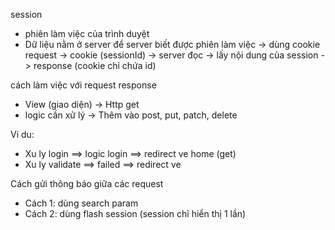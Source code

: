 session 
- phiên làm việc của trình duyệt
- Dữ liệu nằm ở server
để server biết được phiên làm việc -> dùng cookie 
request -> cookie (sessionId) -> server đọc -> lấy nội dung của session -> response (cookie chỉ chứa id)

cách làm việc với request response
- View (giao diện) -> Http get
- logic cần xử lý -> Thêm vào post, put, patch, delete

Vi du: 
- Xu ly login ==> logic login ==> redirect ve home (get)
- Xu ly validate ==> failed ==> redirect ve

Cách gửi thông báo giữa các request

- Cách 1: dùng search param
- Cách 2: dùng flash session (session chỉ hiển thị 1 lần)